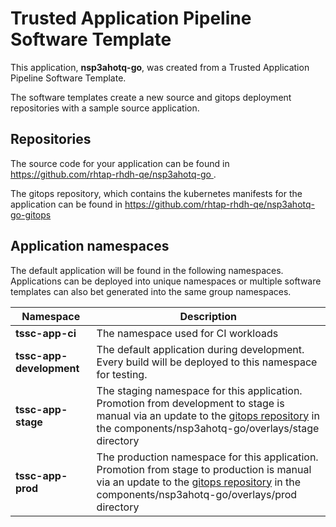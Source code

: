 # Trusted Application Pipeline Software Template

This application, **nsp3ahotq-go**, was created from a Trusted Application Pipeline Software Template.

The software templates create a new source and gitops deployment repositories with a sample source application. 

## Repositories

The source code for your application can be found in [https://github.com/rhtap-rhdh-qe/nsp3ahotq-go ](https://github.com/rhtap-rhdh-qe/nsp3ahotq-go ).
 
The gitops repository, which contains the kubernetes manifests for the application can be found in 
[https://github.com/rhtap-rhdh-qe/nsp3ahotq-go-gitops ](https://github.com/rhtap-rhdh-qe/nsp3ahotq-go-gitops ) 

## Application namespaces 

The default application will be found in the following namespaces. Applications can be deployed into unique namespaces or multiple software templates can also bet generated into the same group namespaces.  

|  Namespace   |  Description   |  
| -------- | -------- |
| **tssc-app-ci** | The namespace used for CI workloads |
| **tssc-app-development** | The default application during development. Every build will be deployed to this namespace for testing. |
| **tssc-app-stage** | The staging namespace for this application. Promotion from development to stage is manual via an update to the [gitops repository](https://github.com/rhtap-rhdh-qe/nsp3ahotq-go-gitops ) in the components/nsp3ahotq-go/overlays/stage directory |
| **tssc-app-prod** | The production namespace for this application. Promotion from stage to production is manual via an update to the [gitops repository](https://github.com/rhtap-rhdh-qe/nsp3ahotq-go-gitops ) in the components/nsp3ahotq-go/overlays/prod directory |